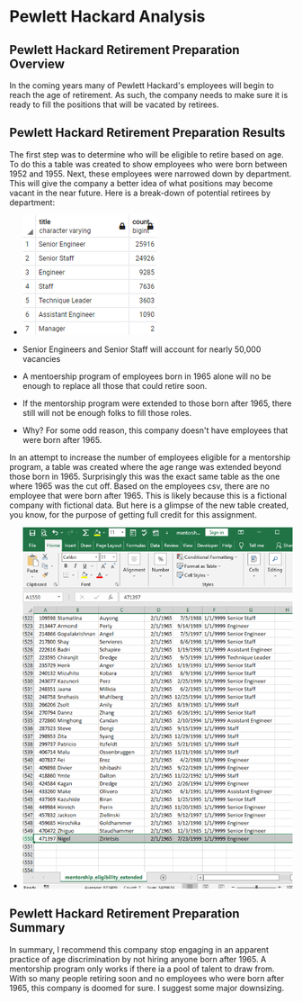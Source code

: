 # Pewlett Hackard Analysis
## Pewlett Hackard Retirement Preparation Overview
In the coming years many of Pewlett Hackard's employees will begin to reach the age of retirement. As such, the company needs to make sure it is ready to fill the positions that will be vacated by retirees. 
## Pewlett Hackard Retirement Preparation Results
The first step was to determine who will be eligible to retire based on age. To do this a table was created to show employees who were born between 1952 and 1955. Next, these employees were narrowed down by department. This will give the company a better idea of what positions may become vacant in the near future. Here is a break-down of potential retirees by department:

* ![](https://github.com/ryanstaudhammer/Pewlett_Hackard_Analysis/blob/main/Resources/Retirees_by_Dept.png)

* Senior Engineers and Senior Staff will account for nearly 50,000 vacancies
* A mentoership program of employees born in 1965 alone will no be enough to replace all those that could retire soon.
* If the mentorship program were extended to those born after 1965, there still will not be enough folks to fill those roles.
* Why? For some odd reason, this company doesn't have employees that were born after 1965.

In an attempt to increase the number of employees eligible for a mentorship program, a table was created where the age range was extended beyond those born in 1965. Surprisingly this was the exact same table as the one where 1965 was the cut off. Based on the employees csv, there are no employee that were born after 1965. This is likely because this is a fictional company with fictional data. But here is a glimpse of the new table created, you know, for the purpose of getting full credit for this assignment.

* ![](https://github.com/ryanstaudhammer/Pewlett_Hackard_Analysis/blob/main/Resources/Extended.png)

## Pewlett Hackard Retirement Preparation Summary

In summary, I recommend this company stop engaging in an apparent practice of age discrimination by not hiring anyone born after 1965. A mentorship program only works if there ia a pool of talent to draw from. With so many people retiring soon and no employees who were born after 1965, this company is doomed for sure. I suggest some major downsizing.  

